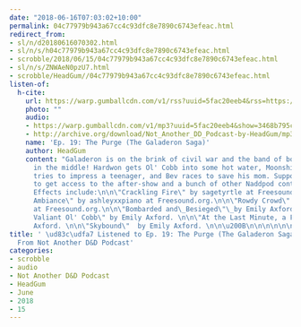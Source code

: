 ```yaml
---
date: "2018-06-16T07:03:02+10:00"
permalink: 04c77979b943a67cc4c93dfc8e7890c6743efeac.html
redirect_from:
- sl/n/d20180616070302.html
- sl/n/s/h04c77979b943a67cc4c93dfc8e7890c6743efeac.html
- scrobble/2018/06/15/04c77979b943a67cc4c93dfc8e7890c6743efeac.html
- sl/n/s/ZNWAeN0pzU7.html
- scrobble/HeadGum//04c77979b943a67cc4c93dfc8e7890c6743efeac.html
listen-of:
  h-cite:
    url: https://warp.gumballcdn.com/v1/rss?uuid=5fac20eeb4&rss=https://rss.art19.com/not-another-d-and-d-podcast
    photo: ""
    audio:
    - https://warp.gumballcdn.com/v1/mp3?uuid=5fac20eeb4&show=3468b795cd&mp3=http://rss.art19.com/episodes/9bd6f53c-8b23-4806-b5a5-c5c6056ccec1.mp3
    - http://archive.org/download/Not_Another_DD_Podcast-by-HeadGum/mp3
    name: 'Ep. 19: The Purge (The Galaderon Saga)'
    author: HeadGum
    content: "Galaderon is on the brink of civil war and the band of boobs are caught
      in the middle! Hardwon gets Ol' Cobb into some hot water, Moonshine desperately
      tries to impress a teenager, and Bev races to save his mom. Support us at\_Patreon.com/Naddpod
      to get access to the after-show and a bunch of other Naddpod content!\n\n\n\n\nMusic/Sound
      Effects include:\n\n\"Crackling Fire\" by sagetyrtle at Freesound.org.\n\n\"Scary
      Ambiance\" by ashleyxxpiano at Freesound.org.\n\n\"Rowdy Crowd\" by xtrgamr
      at Freesound.org.\n\n\"Bombarded and\_Besieged\"\_by Emily Axford. \n\n\"The
      Valiant Ol' Cobb\" by Emily Axford. \n\n\"At the Last Minute, a First\" by Emily
      Axford. \n\n\"Skybound\"  by Emily Axford. \n\n\u200B\n\n\n\n\n\n"
title: ' \ud83c\udfa7 Listened to Ep. 19: The Purge (The Galaderon Saga) by HeadGum
  From Not Another D&D Podcast'
categories:
- scrobble
- audio
- Not Another D&D Podcast
- HeadGum
- June
- 2018
- 15
---
```

